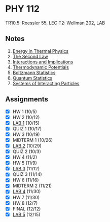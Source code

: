 # PHY 112
TR10.5: Roessler 55, LEC
T2: Wellman 202, LAB
## Notes
1. [Energy in Thermal Physics](../notes/energy-thermal-physics.md)
2. [The Second Law](../notes/second-law.md)
3. [Interactions and Implications](../notes/interactions-and-implications.md)
5. [Thermodynamic Potentials](../notes/thermodynamic-potentials.md)
6. [Boltzmann Statistics](../notes/boltzmann-statistics.md)
7. [Quantum Statistics](../notes/quantum-statistics.md)
8. [Systems of Interacting Particles](../notes/systems-interacting-particles.md)
## Assignments
- [x] HW 1 (10/5)
- [x] HW 2 (10/12)
- [x] [LAB 1](../assignments/pdf/phy112_lab1.pdf) (10/15)
- [x] QUIZ 1 (10/17)
- [x] HW 3 (10/19)
- [x] MIDTERM 1 (10/26)
- [x] [LAB 2](../assignments/pdf/phy112_lab2.pdf) (10/29)
- [x] QUIZ 2 (10/3)
- [x] HW 4 (11/2)
- [x] HW 5 (11/9)
- [x] [LAB 3](../assignments/pdf/phy112_lab3.pdf) (11/12)
- [x] QUIZ 3 (11/14)
- [x] HW 6 (11/16)
- [x] MIDTERM 2 (11/21)
- [x] [LAB 4](../assignments/pdf/phy112_lab4.pdf) (11/30)
- [x] HW 7 (11/30)
- [x] HW 8 (12/7)
- [x] FINAL (12/12)
- [x] [LAB 5](../assignments/pdf/phy112_lab5.pdf) (12/15)